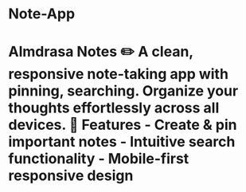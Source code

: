 # Note-App
# Almdrasa Notes ✏️  A clean, responsive note-taking app with pinning, searching. Organize your thoughts effortlessly across all devices.  🔹 **Features**   - Create &amp; pin important notes   - Intuitive search functionality   - Mobile-first responsive design   

